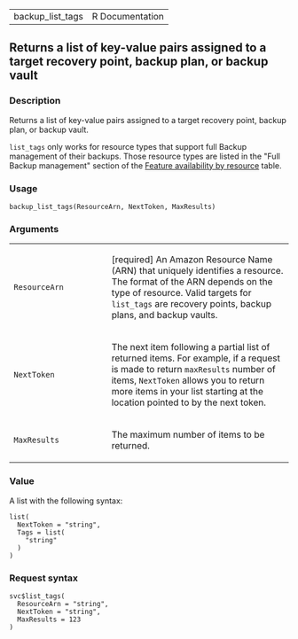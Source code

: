 <table style="width: 100%;">
<tbody>
<tr class="odd">
<td>backup_list_tags</td>
<td style="text-align: right;">R Documentation</td>
</tr>
</tbody>
</table>

## Returns a list of key-value pairs assigned to a target recovery point, backup plan, or backup vault

### Description

Returns a list of key-value pairs assigned to a target recovery point,
backup plan, or backup vault.

`list_tags` only works for resource types that support full Backup
management of their backups. Those resource types are listed in the
"Full Backup management" section of the [Feature availability by
resource](https://docs.aws.amazon.com/aws-backup/latest/devguide/whatisbackup.html#features-by-resource)
table.

### Usage

    backup_list_tags(ResourceArn, NextToken, MaxResults)

### Arguments

<table>
<colgroup>
<col style="width: 35%" />
<col style="width: 65%" />
</colgroup>
<tbody>
<tr class="odd">
<td><code id="backup_list_tags_:_ResourceArn">ResourceArn</code></td>
<td><p>[required] An Amazon Resource Name (ARN) that uniquely identifies
a resource. The format of the ARN depends on the type of resource. Valid
targets for <code>list_tags</code> are recovery points, backup plans,
and backup vaults.</p></td>
</tr>
<tr class="even">
<td><code id="backup_list_tags_:_NextToken">NextToken</code></td>
<td><p>The next item following a partial list of returned items. For
example, if a request is made to return <code>maxResults</code> number
of items, <code>NextToken</code> allows you to return more items in your
list starting at the location pointed to by the next token.</p></td>
</tr>
<tr class="odd">
<td><code id="backup_list_tags_:_MaxResults">MaxResults</code></td>
<td><p>The maximum number of items to be returned.</p></td>
</tr>
</tbody>
</table>

### Value

A list with the following syntax:

    list(
      NextToken = "string",
      Tags = list(
        "string"
      )
    )

### Request syntax

    svc$list_tags(
      ResourceArn = "string",
      NextToken = "string",
      MaxResults = 123
    )
